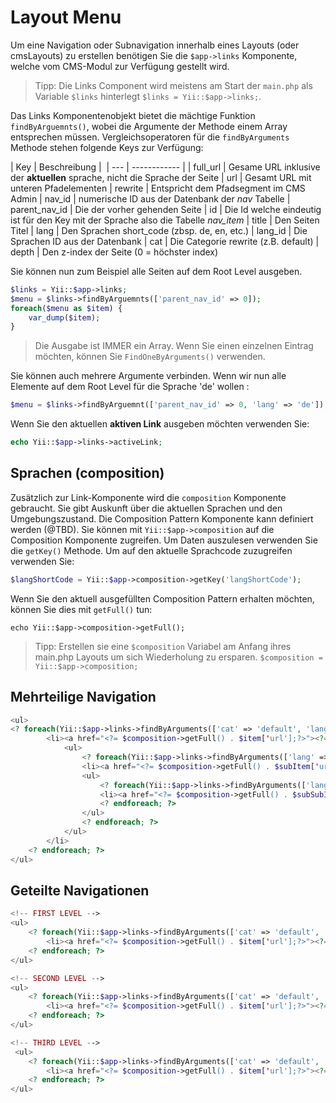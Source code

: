 Layout Menu
===========
Um eine Navigation oder Subnavigation innerhalb eines Layouts (oder cmsLayouts) zu erstellen benötigen Sie die `$app->links` Komponente, welche vom CMS-Modul zur Verfügung gestellt wird.

> Tipp: Die Links Component wird meistens am Start der `main.php` als Variable `$links` hinterlegt `$links = Yii::$app->links;`.

Das Links Komponentenobjekt bietet die mächtige Funktion `findByArguemnts()`, wobei die Argumente der Methode einem Array entsprechen müssen. Vergleichsoperatoren für die `findByArguments` Methode stehen folgende Keys zur Verfügung:

| Key | Beschreibung | 
| --- | ------------ | 
| full_url | Gesame URL inklusive der **aktuellen** sprache, nicht die Sprache der Seite
| url | Gesamt URL mit unteren Pfadelementen
| rewrite | Entspricht dem Pfadsegment im CMS Admin
| nav_id | numerische ID aus der Datenbank der *nav* Tabelle
| parent_nav_id | Die der vorher gehenden Seite
| id | Die Id welche eindeutig ist für den Key mit der Sprache also die Tabelle *nav_item*
| title | Den Seiten Titel
| lang | Den Sprachen short_code (zbsp. de, en, etc.)
| lang_id | Die Sprachen ID aus der Datenbank
| cat | Die Categorie rewrite (z.B. default)
| depth | Den z-index der Seite (0 = höchster index)

Sie können nun zum Beispiel alle Seiten auf dem Root Level ausgeben.
```php
$links = Yii::$app->links;
$menu = $links->findByArguemnts(['parent_nav_id' => 0]);
foreach($menu as $item) {
    var_dump($item);
}
```
> Die Ausgabe ist IMMER ein Array. Wenn Sie einen einzelnen Eintrag möchten, können Sie `FindOneByArguments()` verwenden.

Sie können auch mehrere Argumente verbinden. Wenn wir nun alle Elemente auf dem Root Level für die Sprache 'de' wollen :
```php
$menu = $links->findByArguemnt(['parent_nav_id' => 0, 'lang' => 'de']);
```

Wenn Sie den aktuellen **aktiven Link** ausgeben möchten verwenden Sie:
```php
echo Yii::$app->links->activeLink;
```

Sprachen (composition)
----------------------
Zusätzlich zur Link-Komponente wird die `composition` Komponente gebraucht. Sie gibt Auskunft über die aktuellen Sprachen und den Umgebungszustand. Die Composition Pattern Komponente kann definiert werden (@TBD). Sie können mit `Yii::$app->composition` auf die Composition Komponente zugreifen. Um Daten auszulesen verwenden Sie die `getKey()` Methode. Um auf den aktuelle Sprachcode zuzugreifen verwenden Sie:
```php
$langShortCode = Yii::$app->composition->getKey('langShortCode');
```
Wenn Sie den aktuell ausgefüllten Composition Pattern erhalten möchten, können Sie dies mit `getFull()` tun:
```
echo Yii::$app->composition->getFull();
```
> Tipp: Erstellen sie eine `$composition` Variabel am Anfang ihres main.php Layouts um sich Wiederholung zu ersparen. `$composition = Yii::$app->composition;`

Mehrteilige Navigation
----------------------
```php
<ul>
<? foreach(Yii::$app->links->findByArguments(['cat' => 'default', 'lang' => $composition->langShortCode, 'parent_nav_id' => 0]) as $item): ?>
        <li><a href="<?= $composition->getFull() . $item['url'];?>"><?= $item['title']; ?></a>
            <ul>
                <? foreach(Yii::$app->links->findByArguments(['lang' => $composition->langShortCode, 'parent_nav_id' => $item['id']]) as $subItem): ?>
                <li><a href="<?= $composition->getFull() . $subItem['url'];?>"><?= $subItem['title']?></a>
                <ul>
                    <? foreach(Yii::$app->links->findByArguments(['lang' => $composition->langShortCode, 'parent_nav_id' => $subItem['id']]) as $subSubItem): ?>
                    <li><a href="<?= $composition->getFull() . $subSubItem['url'];?>"><?= $subSubItem['title']?></a>
                    <? endforeach; ?>
                </ul>
                <? endforeach; ?>
            </ul>
        </li>
    <? endforeach; ?>
</ul>
```

Geteilte Navigationen
---------------------
```php
<!-- FIRST LEVEL -->
<ul>
    <? foreach(Yii::$app->links->findByArguments(['cat' => 'default', 'lang' => $composition->langShortCode, 'parent_nav_id' => \luya\helpers\Menu::parentNavIdByCurrentLink(\yii::$app->links, 1)]) as $item): ?>
        <li><a href="<?= $composition->getFull() . $item['url'];?>"><?= $item['title']; ?></a></li>
    <? endforeach; ?>
</ul>

<!-- SECOND LEVEL -->
<ul>
    <? foreach(Yii::$app->links->findByArguments(['cat' => 'default', 'lang' => $composition->langShortCode, 'parent_nav_id' => \luya\helpers\Menu::parentNavIdByCurrentLink(\yii::$app->links, 2)]) as $item): ?>
        <li><a href="<?= $composition->getFull() . $item['url'];?>"><?= $item['title']; ?></a></li>
    <? endforeach; ?>
</ul>

<!-- THIRD LEVEL -->
 <ul>
    <? foreach(Yii::$app->links->findByArguments(['cat' => 'default', 'lang' => $composition->langShortCode, 'parent_nav_id' => \luya\helpers\Menu::parentNavIdByCurrentLink(\yii::$app->links, 3)]) as $item): ?>
        <li><a href="<?= $composition->getFull() . $item['url'];?>"><?= $item['title']; ?></a></li>
    <? endforeach; ?>
</ul>
``` 
